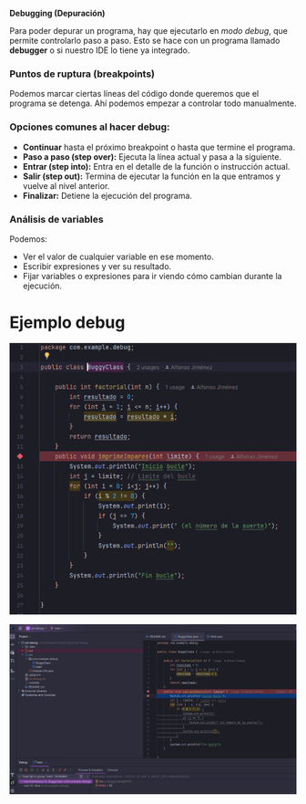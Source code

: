 **Debugging (Depuración)**

Para poder depurar un programa, hay que ejecutarlo en *modo debug*, que permite controlarlo paso a paso. Esto se hace con un programa llamado **debugger** o si nuestro IDE lo tiene ya integrado.

### Puntos de ruptura (breakpoints)

Podemos marcar ciertas líneas del código donde queremos que el programa se detenga. Ahí podemos empezar a controlar todo manualmente.

### Opciones comunes al hacer debug:

* **Continuar** hasta el próximo breakpoint o hasta que termine el programa.
* **Paso a paso (step over):** Ejecuta la línea actual y pasa a la siguiente.
* **Entrar (step into):** Entra en el detalle de la función o instrucción actual.
* **Salir (step out):** Termina de ejecutar la función en la que entramos y vuelve al nivel anterior.
* **Finalizar:** Detiene la ejecución del programa.

### Análisis de variables

Podemos:

* Ver el valor de cualquier variable en ese momento.
* Escribir expresiones y ver su resultado.
* Fijar variables o expresiones para ir viendo cómo cambian durante la ejecución.

# Ejemplo debug

![image.png](assets/debug1.png)

![image.png](assets/debug2.png)
